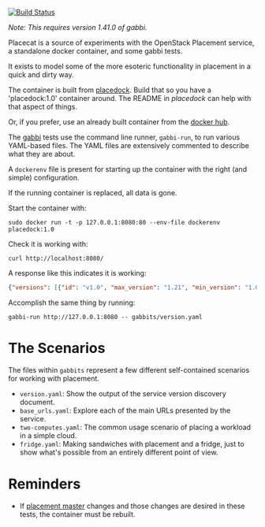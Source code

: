 
[![Build Status](https://travis-ci.org/cdent/placecat.svg?branch=master)](https://travis-ci.org/cdent/placecat)

_Note: This requires version 1.41.0 of gabbi._

Placecat is a source of experiments with the OpenStack Placement
service, a standalone docker container, and some gabbi tests.

It exists to model some of the more esoteric functionality in
placement in a quick and dirty way.

The container is built from
[placedock](https://github.com/cdent/placedock). Build that so you
have a 'placedock:1.0' container around. The README in _placedock_
can help with that aspect of things.

Or, if you prefer, use an already built container from the [docker
hub](https://hub.docker.com/r/cdent/placedock/).

The [gabbi](https://github.com/cdent/gabbi) tests use the command
line runner, `gabbi-run`, to run various YAML-based files. The YAML
files are extensively commented to describe what they are about.

A `dockerenv` file is present for starting up the container with the
right (and simple) configuration.

If the running container is replaced, all data is gone.

Start the container with:

```
sudo docker run -t -p 127.0.0.1:8080:80 --env-file dockerenv placedock:1.0
```

Check it is working with:

```
curl http://localhost:8080/
```

A response like this indicates it is working:

```json
{"versions": [{"id": "v1.0", "max_version": "1.21", "min_version": "1.0"}]}
````

Accomplish the same thing by running:

```
gabbi-run http://127.0.0.1:8080 -- gabbits/version.yaml
```

# The Scenarios

The files within `gabbits` represent a few different self-contained
scenarios for working with placement.

* `version.yaml`: Show the output of the service version discovery
  document.
* `base_urls.yaml`: Explore each of the main URLs presented by the
  service.
* `two-computes.yaml`: The common usage scenario of placing a
  workload in a simple cloud.
* `fridge.yaml`: Making sandwiches with placement and a fridge, just
  to show what's possible from an entirely different point of view.

# Reminders

* If [placement
  master](https://git.openstack.org/cgit/openstack/nova) changes and
  those changes are desired in these tests, the container must be
  rebuilt.
